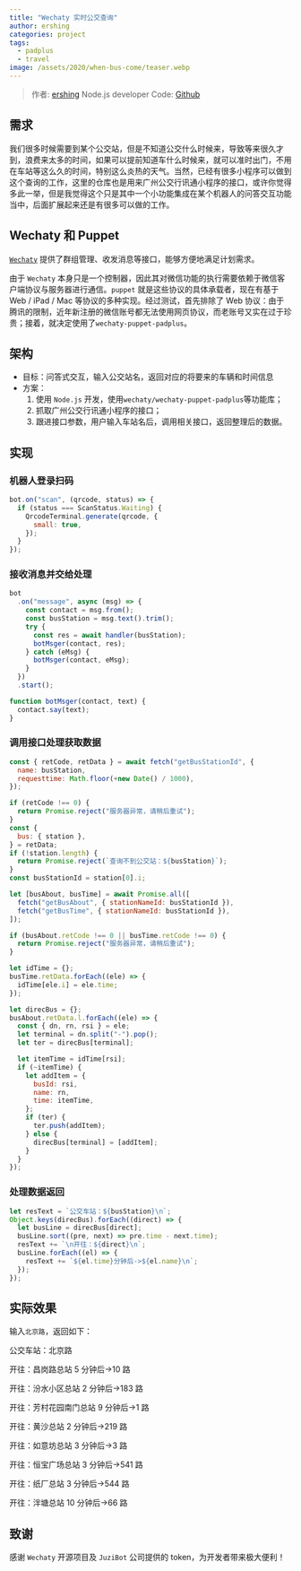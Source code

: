 ```yaml
---
title: "Wechaty 实时公交查询"
author: ershing
categories: project
tags:
  - padplus
  - travel
image: /assets/2020/when-bus-come/teaser.webp
---
```


> 作者: [ershing](https://github.com/ershing) Node.js developer
> Code: [Github](https://github.com/ershing/when-bus-come)

## 需求

我们很多时候需要到某个公交站，但是不知道公交什么时候来，导致等来很久才到，浪费来太多的时间，如果可以提前知道车什么时候来，就可以准时出门，不用在车站等这么久的时间，特别这么炎热的天气。当然，已经有很多小程序可以做到这个查询的工作，这里的仓库也是用来广州公交行讯通小程序的接口，或许你觉得多此一举，但是我觉得这个只是其中一个小功能集成在某个机器人的问答交互功能当中，后面扩展起来还是有很多可以做的工作。

## Wechaty 和 Puppet

[`Wechaty`](https://github.com/wechaty/wechaty) 提供了群组管理、收发消息等接口，能够方便地满足计划需求。

由于 `Wechaty` 本身只是一个控制器，因此其对微信功能的执行需要依赖于微信客户端协议与服务器进行通信。`puppet` 就是这些协议的具体承载者，现在有基于 Web / iPad / Mac 等协议的多种实现。经过测试，首先排除了 Web 协议：由于腾讯的限制，近年新注册的微信账号都无法使用网页协议，而老账号又实在过于珍贵；接着，就决定使用了`wechaty-puppet-padplus`。

## 架构

- 目标：问答式交互，输入公交站名，返回对应的将要来的车辆和时间信息
- 方案：
  1. 使用 `Node.js` 开发，使用`wechaty/wechaty-puppet-padplus`等功能库；
  2. 抓取广州公交行讯通小程序的接口；
  3. 跟进接口参数，用户输入车站名后，调用相关接口，返回整理后的数据。

## 实现

### 机器人登录扫码

```javascript
bot.on("scan", (qrcode, status) => {
  if (status === ScanStatus.Waiting) {
    QrcodeTerminal.generate(qrcode, {
      small: true,
    });
  }
});
```

### 接收消息并交给处理

```javascript
bot
  .on("message", async (msg) => {
    const contact = msg.from();
    const busStation = msg.text().trim();
    try {
      const res = await handler(busStation);
      botMsger(contact, res);
    } catch (eMsg) {
      botMsger(contact, eMsg);
    }
  })
  .start();

function botMsger(contact, text) {
  contact.say(text);
}
```

### 调用接口处理获取数据

```javascript
const { retCode, retData } = await fetch("getBusStationId", {
  name: busStation,
  requesttime: Math.floor(+new Date() / 1000),
});

if (retCode !== 0) {
  return Promise.reject("服务器异常，请稍后重试");
}
const {
  bus: { station },
} = retData;
if (!station.length) {
  return Promise.reject(`查询不到公交站：${busStation}`);
}
const busStationId = station[0].i;

let [busAbout, busTime] = await Promise.all([
  fetch("getBusAbout", { stationNameId: busStationId }),
  fetch("getBusTime", { stationNameId: busStationId }),
]);

if (busAbout.retCode !== 0 || busTime.retCode !== 0) {
  return Promise.reject("服务器异常，请稍后重试");
}

let idTime = {};
busTime.retData.forEach((ele) => {
  idTime[ele.i] = ele.time;
});

let direcBus = {};
busAbout.retData.l.forEach((ele) => {
  const { dn, rn, rsi } = ele;
  let terminal = dn.split("-").pop();
  let ter = direcBus[terminal];

  let itemTime = idTime[rsi];
  if (~itemTime) {
    let addItem = {
      busId: rsi,
      name: rn,
      time: itemTime,
    };
    if (ter) {
      ter.push(addItem);
    } else {
      direcBus[terminal] = [addItem];
    }
  }
});
```

### 处理数据返回

```javascript
let resText = `公交车站：${busStation}\n`;
Object.keys(direcBus).forEach((direct) => {
  let busLine = direcBus[direct];
  busLine.sort((pre, next) => pre.time - next.time);
  resText += `\n开往：${direct}\n`;
  busLine.forEach((el) => {
    resText += `${el.time}分钟后->${el.name}\n`;
  });
});
```

## 实际效果

输入`北京路`，返回如下：

公交车站：北京路

开往：昌岗路总站
5 分钟后->10 路

开往：汾水小区总站
2 分钟后->183 路

开往：芳村花园南门总站
9 分钟后->1 路

开往：黄沙总站
2 分钟后->219 路

开往：如意坊总站
3 分钟后->3 路

开往：恒宝广场总站
3 分钟后->541 路

开往：纸厂总站
3 分钟后->544 路

开往：泮塘总站
10 分钟后->66 路

## 致谢

感谢 `Wechaty` 开源项目及 `JuziBot` 公司提供的 token，为开发者带来极大便利！

